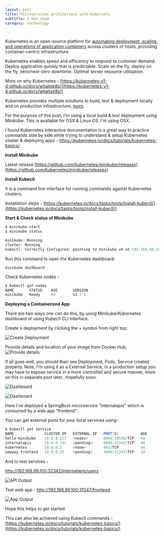 ```yaml
---
layout: post
title: Microservices architecture with Kubernets
subtitle: 3 min read
category: technology

---
```


Kubernetes is an open-source platform for [automating deployment, scaling, and operations of application containers](http://www.slideshare.net/BrianGrant11/wso2con-us-2015-kubernetes-a-platform-for-automating-deployment-scaling-and-operations) across clusters of hosts, providing container-centric infrastructure.

Kubernetes enables speed and efficiency to respond to customer demand. Deploy application quickly that is predictable. Scale on the fly, deploy on the fly, zero/near-zero downtime. Optimal server resource utilisation.

More on why Kubernetes - [https://kubernetes-v1-4.github.io/docs/whatisk8s/](https://kubernetes-v1-4.github.io/docs/whatisk8s/)

Kubernetes provides multiple solutions to build, test & deployment locally and on production infrastructure, [more](https://kubernetes-v1-4.github.io/docs/getting-started-guides/).

For the purpose of this post, I'm using a local build & test deployment using Minikube. This is available for OSX & Linux OS. I'm using OSX.

I found Kubernetes interactive documentation is a great way to practice commands side by side while trying to understand & setup Kubernetes cluster & deploying apps - https://kubernetes.io/docs/tutorials/kubernetes-basics/

**Install Minikube**

Latest release [https://github.com/kubernetes/minikube/releases](https://github.com/kubernetes/minikube/releases)

**Install Kubectl**

It is a command line interface for running commands against Kubernetes clusters.

Installation steps - [https://kubernetes.io/docs/tasks/tools/install-kubectl/](https://kubernetes.io/docs/tasks/tools/install-kubectl/)

**Start & Check status of Minikube**

```java
$ minikube start
$ minikube status

minikube: Running
cluster: Running
kubectl: Correctly Configured: pointing to minikube-vm at 192.168.99.100
```

Run this command to open the Kubernetes dashboard:

```
minikube dashboard
```

Check Kubernetes nodes -

```java
$ kubectl get nodes
NAME       STATUS    AGE       VERSION
minikube   Ready     6d        v1.7.5
```

**Deploying a Containerized App**

There are two ways one can do this, by using Minikube/Kubernetes dashboard or using Kubectl CLI interface.

Create a deployment by clicking the + symbol from right top;

![Create Deployment](https://3.bp.blogspot.com/-Dv5NdI0ZfG8/WdEvOQNr8aI/AAAAAAAACe0/vgfrfE7YCvMi2F7xxN6b1jJD6wrtd8hBgCLcBGAs/s1600/Overview%2B%2B%2BKubernetes%2BDashboard.png)

Provide details and location of your image from Docker Hub;
![Provide details](https://2.bp.blogspot.com/-XGi4BX3przQ/WdEvmHXLIJI/AAAAAAAACe4/TIyLLwVUBe48pJkkyD4fPdra-rhsbPZEACLcBGAs/s1600/Create%2Ban%2Bapp%2B%2B%2BKubernetes%2BDashboard.png)

If all goes well, you should then see Deployment, Pods, Service created properly. Note, I'm using it as a External Service, in a production setup you may have to expose service in a more controlled and secure manner, more on this in separate post later...hopefully soon.

![Dashboard](https://2.bp.blogspot.com/-HvZxb21Gau8/WdEwVUzQGvI/AAAAAAAACfE/w1EGBRlRmGIib7dXcVGXx0OVAzDGiKqsgCLcBGAs/s1600/Workloads%2B%2B%2BKubernetes%2BDashboard.png)

![Dashboard](https://2.bp.blogspot.com/-P9UDBkQJV7M/WdEwR8yZVII/AAAAAAAACfA/wEAoIw-q7301DbmkiU0vD45rh5qUAJOigCLcBGAs/s1600/service%2B%2B%2BKubernetes%2BDashboard.png)

Here I've deployed a SpringBoot microservice "internalapis" which is consumed by a web app "frontend".

You can get external ports for your local services using-

```java
$ kubectl get service
NAME              CLUSTER-IP   EXTERNAL-IP   PORT(S)          AGE
hello-minikube    10.0.0.221   <nodes>       8080:30598/TCP   6d
internalapis      10.0.0.191   <pending>     9000:32342/TCP   4d
kubernetes        10.0.0.1     <none>        443/TCP          6d
newway-frontend   10.0.0.33    <pending>     3000:31247/TCP   2d
```

And to test services - 

http://192.168.99.100:32342/internalapis/users

![API Output](https://4.bp.blogspot.com/-_fTuKjt0h9I/WdEx3wSKjwI/AAAAAAAACfQ/AJfevqqxSfUb2wogrA2iLKSuDChqhvQvQCLcBGAs/s1600/internalapis%2Busers.png)

Test web app -
http://192.168.99.100:31247/frontend

![App Output](https://1.bp.blogspot.com/-slD36eAGnYY/WdEyOXDFKsI/AAAAAAAACfU/pO29IcDrkjUJE5v6GQRfG3_oxJNw1lnLwCLcBGAs/s1600/MP%2BFrontend.png)

Hope this helps to get started.

This can also be achieved using Kubectl commands - [https://kubernetes.io/docs/tutorials/kubernetes-basics/](https://kubernetes.io/docs/tutorials/kubernetes-basics/)
